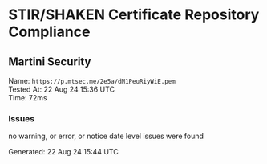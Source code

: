 # STIR/SHAKEN Certificate Repository Compliance

## Martini Security

Name: `https://p.mtsec.me/2e5a/dM1PeuRiyWiE.pem`\
Tested At: 22 Aug 24 15:36 UTC\
Time: 72ms

### Issues

no warning, or error, or notice date level issues were found

Generated: 22 Aug 24 15:44 UTC
